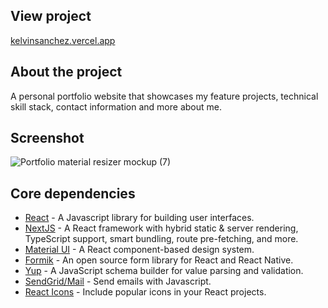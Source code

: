 ## View project

[kelvinsanchez.vercel.app](https://kelvinsanchez.vercel.app/)

## About the project

A personal portfolio website that showcases my feature projects, technical skill stack, contact information and more about me.

## Screenshot

![Portfolio material resizer mockup (7)](https://user-images.githubusercontent.com/4708484/97511766-3d3d9b80-195e-11eb-8cd9-04fb298a81e7.jpg)

## Core dependencies

- [React](https://reactjs.org/) - A Javascript library for building user interfaces.
- [NextJS](https://nextjs.org/) - A React framework with hybrid static & server rendering, TypeScript support, smart bundling, route pre-fetching, and more.
- [Material UI](https://material-ui.com/) - A React component-based design system.
- [Formik](https://www.npmjs.com/package/formik) - An open source form library for React and React Native.
- [Yup](https://www.npmjs.com/package/yup) - A JavaScript schema builder for value parsing and validation.
- [SendGrid/Mail](https://www.npmjs.com/package/@sendgrid/mail) - Send emails with Javascript.
- [React Icons](https://www.npmjs.com/package/react-icons) - Include popular icons in your React projects.
